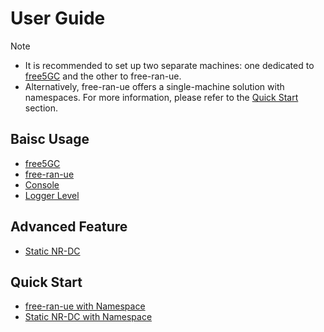 # User Guide

> [!Note]
>
> - It is recommended to set up two separate machines: one dedicated to [free5GC](https://free5gc.org/) and the other to free-ran-ue.
> - Alternatively, free-ran-ue offers a single-machine solution with namespaces. For more information, please refer to the [Quick Start](#quick-start) section.

## Baisc Usage

- [free5GC](01-free5gc.md)
- [free-ran-ue](02-free-ran-ue.md)
- [Console](07-console.md)
- [Logger Level](04-logger-level.md)

## Advanced Feature

- [Static NR-DC](05-static-nrdc.md)

## Quick Start

- [free-ran-ue with Namespace](03-quickstart-free-ran-ue.md)
- [Static NR-DC with Namespace](06-quickstart-static-nrdc.md)
